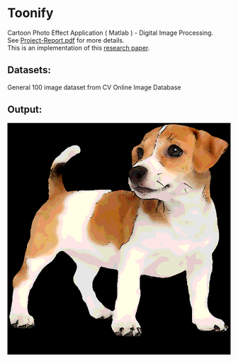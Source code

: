 # Toonify
 Cartoon Photo Effect Application ( Matlab ) - Digital Image Processing. <br /> 
 See [Project-Report.pdf](https://github.com/ramprasadkillari/Toonification/blob/master/Project-Report.pdf) for more details. <br /> 
 This is an implementation of this [research paper](https://stacks.stanford.edu/file/druid:yt916dh6570/Dade_Toonify.pdf). <br /> 

## Datasets:
 General 100 image dataset from CV Online Image Database

## Output:
  ![alt text](https://github.com/ramprasadkillari/Toonification/blob/master/Results/research-dog_toon.png?raw=true)
  


